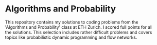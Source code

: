# Algorithms and Probability
This repository contains my solutions to coding problems from the 'Algorithms and Probability' class at ETH Zurich. I scored full points for all the solutions. This selection includes rather difficult problems and covers topics like probabilistic dynamic programming and flow networks.
